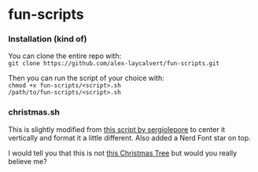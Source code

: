 # fun-scripts

### Installation (kind of)

You can clone the entire repo with:  
`git clone https://github.com/alex-laycalvert/fun-scripts.git`

Then you can run the script of your choice with:  
`chmod +x fun-scripts/<script>.sh`  
`/path/to/fun-scripts/<script>.sh`

### christmas.sh

This is slightly modified from [this script by sergiolepore](https://raw.githubusercontent.com/sergiolepore/ChristBASHTree/e757367e54e4d95166d9037b31211ad087e246fe/tree-EN.sh) to center it vertically and format it a little different. Also added a Nerd Font star on top.

I would tell you that this is not [this Christmas Tree](https://en.wikipedia.org/wiki/Christmas_Tree_EXEC) but would you really believe me?
